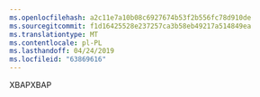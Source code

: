 ```yaml
---
ms.openlocfilehash: a2c11e7a10b08c6927674b53f2b556fc78d910de
ms.sourcegitcommit: f1d16425528e237257ca3b58eb49217a514849ea
ms.translationtype: MT
ms.contentlocale: pl-PL
ms.lasthandoff: 04/24/2019
ms.locfileid: "63869616"
---
```

<span data-ttu-id="c0452-101">XBAP</span><span class="sxs-lookup"><span data-stu-id="c0452-101">XBAP</span></span>